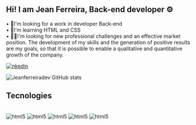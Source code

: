 ## Hi! I am Jean Ferreira, Back-end developer ⚙️
• 🔭I'm looking for a work in developer Back-end<br/>
• 🌱I'm learning HTML and CSS<br/>
• 👨‍💻I'm looking for new professional challenges and an effective market position. The development of my skills and the generation of positive results are my goals, so that it is possible to enable a qualitative and quantitative growth of the company.

[![nkedin](https://img.shields.io/badge/LinkedIn-0077B5?style=for-the-badge&logo=linkedin&logoColor=white)](https://www.linkedin.com/in/jean-wilson-ferreira-440035233)

![Jeanferreiradev GitHub stats](https://github-readme-stats.vercel.app/api?username=JeanFerreiradev&show_icons=true&theme=dark)

## Tecnologies
<div style="display: inline_block"><br/>
  <img align="center" alt="html5" src="https://img.shields.io/badge/Java-ED8B00?style=for-the-badge&logo=java&logoColor=white" />
  <img align="center" alt="html5" src="https://img.shields.io/badge/HTML5-E34F26?style=for-the-badge&logo=html5&logoColor=white" />
  <img align="center" alt="html5" src="https://img.shields.io/badge/MySQL-00000F?style=for-the-badge&logo=mysql&logoColor=white" />
  <img align="center" alt="html5" src="https://img.shields.io/badge/CSS3-1572B6?style=for-the-badge&logo=css3&logoColor=white" />
  <img align="center" alt="html5" src="https://img.shields.io/badge/Microsoft_Excel-217346?style=for-the-badge&logo=microsoft-excel&logoColor=white" />
  </div><br/>
  
